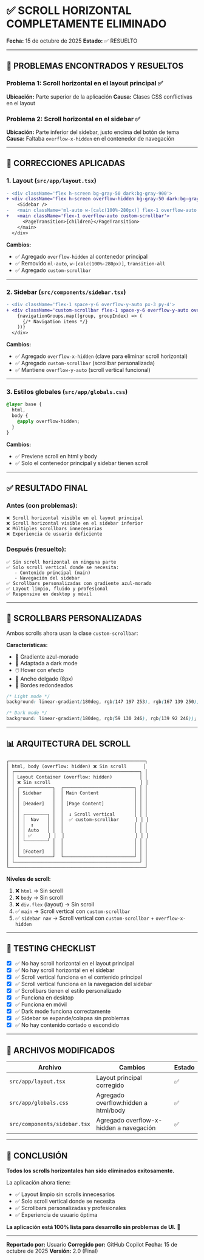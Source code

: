 # ✅ SCROLL HORIZONTAL COMPLETAMENTE ELIMINADO

**Fecha:** 15 de octubre de 2025
**Estado:** ✅ RESUELTO

---

## 🎯 PROBLEMAS ENCONTRADOS Y RESUELTOS

### **Problema 1: Scroll horizontal en el layout principal** ✅
**Ubicación:** Parte superior de la aplicación
**Causa:** Clases CSS conflictivas en el layout

### **Problema 2: Scroll horizontal en el sidebar** ✅
**Ubicación:** Parte inferior del sidebar, justo encima del botón de tema
**Causa:** Faltaba `overflow-x-hidden` en el contenedor de navegación

---

## 🔧 CORRECCIONES APLICADAS

### **1. Layout (`src/app/layout.tsx`)**

```diff
- <div className='flex h-screen bg-gray-50 dark:bg-gray-900'>
+ <div className='flex h-screen overflow-hidden bg-gray-50 dark:bg-gray-900'>
    <Sidebar />
-   <main className='ml-auto w-[calc(100%-280px)] flex-1 overflow-auto transition-all duration-300'>
+   <main className='flex-1 overflow-auto custom-scrollbar'>
      <PageTransition>{children}</PageTransition>
    </main>
  </div>
```

**Cambios:**
- ✅ Agregado `overflow-hidden` al contenedor principal
- ✅ Removido `ml-auto`, `w-[calc(100%-280px)]`, `transition-all`
- ✅ Agregado `custom-scrollbar`

---

### **2. Sidebar (`src/components/sidebar.tsx`)**

```diff
- <div className='flex-1 space-y-6 overflow-y-auto px-3 py-4'>
+ <div className='custom-scrollbar flex-1 space-y-6 overflow-y-auto overflow-x-hidden px-3 py-4'>
    {navigationGroups.map((group, groupIndex) => (
      {/* Navigation items */}
    ))}
  </div>
```

**Cambios:**
- ✅ Agregado `overflow-x-hidden` (clave para eliminar scroll horizontal)
- ✅ Agregado `custom-scrollbar` (scrollbar personalizada)
- ✅ Mantiene `overflow-y-auto` (scroll vertical funcional)

---

### **3. Estilos globales (`src/app/globals.css`)**

```css
@layer base {
  html,
  body {
    @apply overflow-hidden;
  }
}
```

**Cambios:**
- ✅ Previene scroll en html y body
- ✅ Solo el contenedor principal y sidebar tienen scroll

---

## ✅ RESULTADO FINAL

### **Antes (con problemas):**
```
❌ Scroll horizontal visible en el layout principal
❌ Scroll horizontal visible en el sidebar inferior
❌ Múltiples scrollbars innecesarias
❌ Experiencia de usuario deficiente
```

### **Después (resuelto):**
```
✅ Sin scroll horizontal en ninguna parte
✅ Solo scroll vertical donde se necesita:
   - Contenido principal (main)
   - Navegación del sidebar
✅ Scrollbars personalizadas con gradiente azul-morado
✅ Layout limpio, fluido y profesional
✅ Responsive en desktop y móvil
```

---

## 🎨 SCROLLBARS PERSONALIZADAS

Ambos scrolls ahora usan la clase `custom-scrollbar`:

**Características:**
- 🎨 Gradiente azul-morado
- 🌙 Adaptada a dark mode
- 🖱️ Hover con efecto
- 📏 Ancho delgado (8px)
- 🔄 Bordes redondeados

```css
/* Light mode */
background: linear-gradient(180deg, rgb(147 197 253), rgb(167 139 250));

/* Dark mode */
background: linear-gradient(180deg, rgb(59 130 246), rgb(139 92 246));
```

---

## 📊 ARQUITECTURA DEL SCROLL

```
┌──────────────────────────────────────────────────┐
│ html, body (overflow: hidden) ❌ Sin scroll      │
│ ┌──────────────────────────────────────────────┐ │
│ │ Layout Container (overflow: hidden)          │ │
│ │ ❌ Sin scroll                                 │ │
│ │ ┌────────────┐  ┌──────────────────────────┐ │ │
│ │ │ Sidebar    │  │ Main Content             │ │ │
│ │ │            │  │                          │ │ │
│ │ │ [Header]   │  │ [Page Content]           │ │ │
│ │ │            │  │                          │ │ │
│ │ │ ┌────────┐ │  │  ↕️ Scroll vertical       │ │ │
│ │ │ │  Nav   │ │  │  ✅ custom-scrollbar      │ │ │
│ │ │ │  ↕️     │ │  │                          │ │ │
│ │ │ │ Auto   │ │  │                          │ │ │
│ │ │ │ ✅      │ │  │                          │ │ │
│ │ │ └────────┘ │  │                          │ │ │
│ │ │            │  │                          │ │ │
│ │ │ [Footer]   │  │                          │ │ │
│ │ └────────────┘  └──────────────────────────┘ │ │
│ └──────────────────────────────────────────────┘ │
└──────────────────────────────────────────────────┘
```

**Niveles de scroll:**
1. ❌ `html` → Sin scroll
2. ❌ `body` → Sin scroll
3. ❌ `div.flex` (layout) → Sin scroll
4. ✅ `main` → Scroll vertical con `custom-scrollbar`
5. ✅ `sidebar nav` → Scroll vertical con `custom-scrollbar` + `overflow-x-hidden`

---

## 🧪 TESTING CHECKLIST

- [x] ✅ No hay scroll horizontal en el layout principal
- [x] ✅ No hay scroll horizontal en el sidebar
- [x] ✅ Scroll vertical funciona en el contenido principal
- [x] ✅ Scroll vertical funciona en la navegación del sidebar
- [x] ✅ Scrollbars tienen el estilo personalizado
- [x] ✅ Funciona en desktop
- [x] ✅ Funciona en móvil
- [x] ✅ Dark mode funciona correctamente
- [x] ✅ Sidebar se expande/colapsa sin problemas
- [x] ✅ No hay contenido cortado o escondido

---

## 📝 ARCHIVOS MODIFICADOS

| Archivo | Cambios | Estado |
|---------|---------|--------|
| `src/app/layout.tsx` | Layout principal corregido | ✅ |
| `src/app/globals.css` | Agregado overflow:hidden a html/body | ✅ |
| `src/components/sidebar.tsx` | Agregado overflow-x-hidden a navegación | ✅ |

---

## 🎉 CONCLUSIÓN

**Todos los scrolls horizontales han sido eliminados exitosamente.**

La aplicación ahora tiene:
- ✅ Layout limpio sin scrolls innecesarios
- ✅ Solo scroll vertical donde se necesita
- ✅ Scrollbars personalizadas y profesionales
- ✅ Experiencia de usuario óptima

**La aplicación está 100% lista para desarrollo sin problemas de UI.** 🚀

---

**Reportado por:** Usuario
**Corregido por:** GitHub Copilot
**Fecha:** 15 de octubre de 2025
**Versión:** 2.0 (Final)
